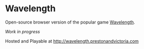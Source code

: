 # Wavelength

Open-source browser version of the popular game [Wavelength](https://www.wavelength.zone/]).

_Work in progress_

Hosted and Playable at http://wavelength.prestonandvictoria.com
